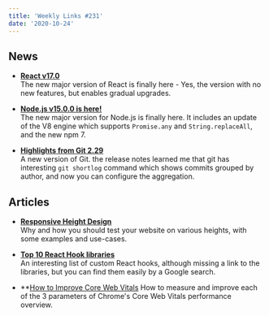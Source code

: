 ```yaml
---
title: 'Weekly Links #231'
date: '2020-10-24'
---
```


## News

- **[React v17.0](https://reactjs.org/blog/2020/10/20/react-v17.html)**  
  The new major version of React is finally here - Yes, the version with no new features, but enables gradual upgrades.

- **[Node.js v15.0.0 is here!](https://nodejs.medium.com/node-js-v15-0-0-is-here-deb00750f278)**  
  The new major version for Node.js is finally here. It includes an update of the V8 engine which supports `Promise.any` and `String.replaceAll`, and the new npm 7.

- **[Highlights from Git 2.29](https://github.blog/2020-10-19-git-2-29-released/)**  
   A new version of Git. the release notes learned me that git has interesting `git shortlog` command which shows commits grouped by author, and now you can configure the aggregation.

## Articles

- **[Responsive Height Design](https://ishadeed.com/article/responsive-design-height/)**  
  Why and how you should test your website on various heights, with some examples and use-cases.

- **[Top 10 React Hook libraries](https://dev.to/bornfightcompany/top-10-react-hook-libraries-4065)**  
  An interesting list of custom React hooks, although missing a link to the libraries, but you can find them easily by a Google search.

- **[How to Improve Core Web Vitals](https://simonhearne.com/2020/core-web-vitals/**)
  How to measure and improve each of the 3 parameters of Chrome's Core Web Vitals performance overview.
